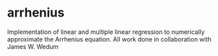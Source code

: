 # arrhenius
Implementation of linear and multiple linear regression to numerically approximate the Arrhenius equation.
All work done in collaboration with James W. Wedum


